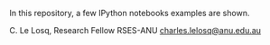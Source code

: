 In this repository, a few IPython notebooks examples are shown.

C. Le Losq, Research Fellow RSES-ANU
charles.lelosq@anu.edu.au
